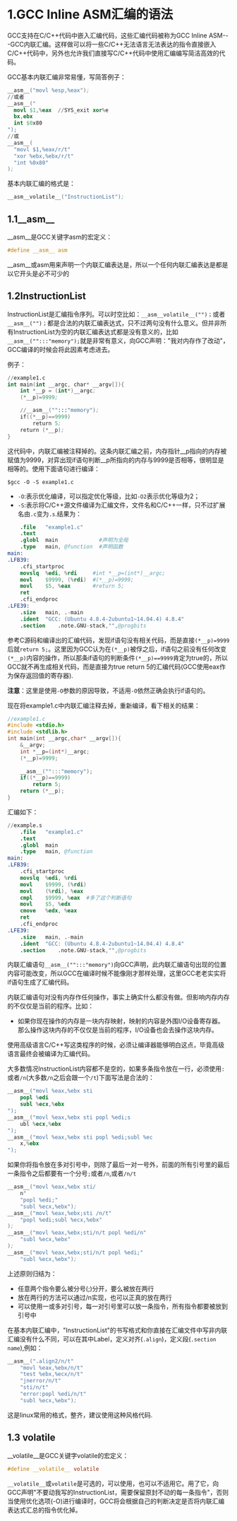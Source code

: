 # 1.GCC Inline ASM汇编的语法

GCC支持在C/C++代码中嵌入汇编代码，这些汇编代码被称为GCC Inline ASM---GCC内联汇编。这样做可以将一些C/C++无法语言无法表达的指令直接嵌入C/C++代码中，另外也允许我们直接写C/C++代码中使用汇编编写简洁高效的代码。

GCC基本内联汇编非常易懂，写简答例子：

```S
__asm__("movl %esp,%eax");
//或者
__asm__("
  movl $1,%eax  //SYS_exit xor%e
  bx,ebx
  int $0x80
");
//或
__asm__(
  "movl $1,%eax/r/t"
  "xor %ebx,%ebx/r/t"
  "int %0x80"
);
```
基本内联汇编的格式是：

```S
__asm__volatile__("InstructionList");
```

## 1.1__asm__
__asm__是GCC关键字asm的宏定义：

```c
#define __asm__ asm
```
__asm__或asm用来声明一个内联汇编表达是，所以一个任何内联汇编表达是都是以它开头是必不可少的

## 1.2InstructionList
InstructionList是汇编指令序列。可以时空比如：`__asm__volatile__("")；`或者`__asm__("")；`都是合法的内联汇编表达式，只不过两句没有什么意义。但并非所有InstructionList为空的内联汇编表达式都是没有意义的，比如`__asm__("":::"memory");`就是非常有意义，向GCC声明："我对内存作了改动"，GCC编译的时候会将此因素考虑进去。

例子：

```S
//example1.c
int main(int __argc, char* __argv[]){
	int *__p = (int*)__argc;
	(*__p)=9999;

	//__asm__("":::"memory");
	if((*__p)==9999)
		return 5;
	return (*__p);
}
```

这代码中，内联汇编被注释掉的。这条内联汇编之前，内存指针__p指向的内存被赋值为9999，对弈出现if语句判断__p所指向的内存与9999是否相等，很明显是相等的。使用下面语句进行编译：

```
$gcc -O -S example1.c
```

* `-O`:表示优化编译，可以指定优化等级，比如`-O2`表示优化等级为2；
* `-S`:表示将C/C++源文件编译为汇编文件，文件名和C/C++一样，只不过扩展名由`.c`变为`.s`.结果为：

```S
	.file	"example1.c"
	.text
	.globl	main			 #声明为全局	
	.type	main, @function  #声明函数
main:
.LFB39:
	.cfi_startproc
	movslq	%edi, %rdi     #int *__p=(int*)__argc;
	movl	$9999, (%rdi)  #(*__p)=9999;
	movl	$5, %eax       #return 5;
	ret
	.cfi_endproc
.LFE39:
	.size	main, .-main
	.ident	"GCC: (Ubuntu 4.8.4-2ubuntu1~14.04.4) 4.8.4"
	.section	.note.GNU-stack,"",@progbits
```
参考C源码和编译出的汇编代码，发现if语句没有相关代码，而是直接`(*__p)=9999`后就`return 5;`。这里因为GCC认为在`(*__p)`被俘之后，if语句之前没有任何改变`(*__p)`内容的操作，所以那条if语句的判断条件`(*__p)==9999`肯定为true的，所以GCC就不再生成相关代码，而是直接为true return 5的汇编代码(GCC使用eax作为保存返回值的寄存器).

**注意**：这里是使用`-O`参数的原因导致，不适用`-O`依然正确会执行if语句的。

现在将example1.c中内联汇编注释去掉，重新编译，看下相关的结果：

```c
//example1.c
#include <stdio.h>
#include <stdlib.h>
int main(int __argc,char* __argv[]){
    &__argv;
    int *__p=(int*)__argc;
    (*__p)=9999;
    
    __asm__("":::"memory");
    if((*__p)==9999)
        return 5;
    return (*__p);
}
```

汇编如下：

```S
//example.s
	.file	"example1.c"
	.text
	.globl	main
	.type	main, @function
main:
.LFB39:
	.cfi_startproc
	movslq	%edi, %rdi
	movl	$9999, (%rdi)
	movl	(%rdi), %eax
	cmpl	$9999, %eax  #多了这个判断语句
	movl	$5, %edx
	cmove	%edx, %eax
	ret
	.cfi_endproc
.LFE39:
	.size	main, .-main
	.ident	"GCC: (Ubuntu 4.8.4-2ubuntu1~14.04.4) 4.8.4"
	.section	.note.GNU-stack,"",@progbits
```
内联汇编语句`__asm__("":::"memory")`向GCC声明，此内联汇编语句出现的位置内容可能改变，所以GCC在编译时候不能像刚才那样处理，这里GCC老老实实将if语句生成了汇编代码。

内联汇编语句对没有内存作任何操作，事实上确实什么都没有做。但影响内存内存的不仅仅是当前的程序。比如：

* 如果你现在操作的内存是一块内存映射，映射的内容是外围I/O设备寄存器。那么操作这块内存的不仅仅是当前的程序，I/O设备也会去操作这块内存。

使用高级语言C/C++写这类程序的时候，必须让编译器能够明白这点，毕竟高级语言最终会被编译为汇编代码。

大多数情况InstructionList内容都不是空的，如果多条指令放在一行，必须使用`:`或者`/n`(大多数`/n`之后会跟一个`/t`)下面写法是合法的：

```S
__asm__("movl %eax,%ebx sti
	popl %edi
	subl %ecx,%ebx
");
__asm__("movl %eax,%ebx sti popl %edi;s
	ubl %ecx,%ebx
");
__asm__("movl %eax,%ebx sti popl %edi;subl %ec
	x,%ebx
");
```
如果你将指令放在多对引号中，则除了最后一对一号外，前面的所有引号里的最后一条指令之后都要有一个分号`;`或者`/n`,或者`/n/t`

```S
__asm__("movl %eax,%ebx sti/
	n"
	"popl %edi;"
	"subl %ecx,%ebx");
__asm__("movl %eax,%ebx;sti /n/t"
	"popl %edi;subl %ecx,%ebx"
);
__asm__("movl %eax,%ebx;sti/n/t popl %edi/n"
	"subl %ecx,%ebx"
);
__asm__("movl %eax,%ebx;sti/n/t popl %edi;"
	"subl %ecx,%ebx");
```

上述原则归结为：

* 任意两个指令要么被分号(;)分开，要么被放在两行
* 放在两行的方法可以通过/n实现，也可以正真的放在两行
* 可以使用一或多对引号，每一对引号里可以放一条指令，所有指令都要被放到引号中

在基本内联汇编中，"InstructionList"的书写格式和你直接在汇编文件中写非内联汇编没有什么不同，可以在其中Label，定义对齐(`.align`)，定义段(`.section name`),例如：

```S
__asm__(".align2/n/t"
	"movl %eax,%ebx/n/t"	
	"test %ebx,%ecx/n/t"
	"jnerror/n/t"
	"sti/n/t"
	"error:popl %edi/n/t"
	"subl %ecx,%ebx");
```
这是linux常用的格式，整齐，建议使用这种风格代码.

## 1.3 __volatile__
__volatile__是GCC关键字volatile的宏定义：

```c
#define __volatile__ volatile
```
`__volatile__`或`volatile`是可选的，可以使用，也可以不适用它。用了它，向GCC声明"不要动我写的InstructionList，需要保留原封不动的每一条指令"，否则当使用优化选项(-O)进行编译时，GCC将会根据自己的判断决定是否将内联汇编表达式汇总的指令优化掉。





